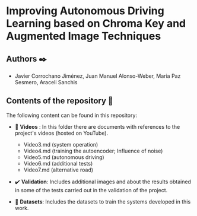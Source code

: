 # Improving Autonomous Driving Learning based on Chroma Key and Augmented Image Techniques

## Authors ✒️

- Javier Corrochano Jiménez, Juan Manuel Alonso-Weber, Maria Paz Sesmero, Araceli Sanchis 

## Contents of the repository 📖

The following content can be found in this repository:

- 🎥 **Videos** : In this folder there are documents with references to the project's videos (hosted on YouTube).

    - Video3.md 		(system operation)
    - Video4.md		(training the autoencoder; Influence of noise)
    - Video5.md		(autonomous driving)
    - Video6.md		(additional tests)
    - Video7.md		(alternative road)

- ✔️ **Validation**: Includes additional images and about the results obtained in some of the tests carried out in the validation of the project.


- 📄 **Datasets**: Includes the datasets to train the systems developed in this work.